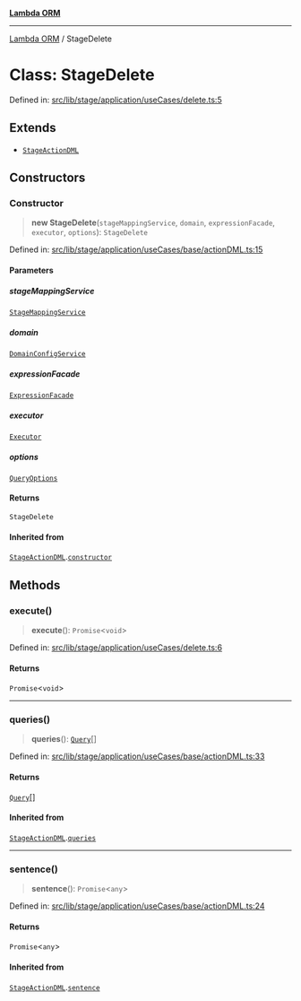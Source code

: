 [**Lambda ORM**](../README.md)

***

[Lambda ORM](../README.md) / StageDelete

# Class: StageDelete

Defined in: [src/lib/stage/application/useCases/delete.ts:5](https://github.com/lambda-orm/lambdaorm/blob/d458bba636206871821586fca1a7822cc50e2446/src/lib/stage/application/useCases/delete.ts#L5)

## Extends

- [`StageActionDML`](StageActionDML.md)

## Constructors

### Constructor

> **new StageDelete**(`stageMappingService`, `domain`, `expressionFacade`, `executor`, `options`): `StageDelete`

Defined in: [src/lib/stage/application/useCases/base/actionDML.ts:15](https://github.com/lambda-orm/lambdaorm/blob/d458bba636206871821586fca1a7822cc50e2446/src/lib/stage/application/useCases/base/actionDML.ts#L15)

#### Parameters

##### stageMappingService

[`StageMappingService`](StageMappingService.md)

##### domain

[`DomainConfigService`](DomainConfigService.md)

##### expressionFacade

[`ExpressionFacade`](ExpressionFacade.md)

##### executor

[`Executor`](../interfaces/Executor.md)

##### options

[`QueryOptions`](../interfaces/QueryOptions.md)

#### Returns

`StageDelete`

#### Inherited from

[`StageActionDML`](StageActionDML.md).[`constructor`](StageActionDML.md#constructor)

## Methods

### execute()

> **execute**(): `Promise`\<`void`\>

Defined in: [src/lib/stage/application/useCases/delete.ts:6](https://github.com/lambda-orm/lambdaorm/blob/d458bba636206871821586fca1a7822cc50e2446/src/lib/stage/application/useCases/delete.ts#L6)

#### Returns

`Promise`\<`void`\>

***

### queries()

> **queries**(): [`Query`](Query.md)[]

Defined in: [src/lib/stage/application/useCases/base/actionDML.ts:33](https://github.com/lambda-orm/lambdaorm/blob/d458bba636206871821586fca1a7822cc50e2446/src/lib/stage/application/useCases/base/actionDML.ts#L33)

#### Returns

[`Query`](Query.md)[]

#### Inherited from

[`StageActionDML`](StageActionDML.md).[`queries`](StageActionDML.md#queries)

***

### sentence()

> **sentence**(): `Promise`\<`any`\>

Defined in: [src/lib/stage/application/useCases/base/actionDML.ts:24](https://github.com/lambda-orm/lambdaorm/blob/d458bba636206871821586fca1a7822cc50e2446/src/lib/stage/application/useCases/base/actionDML.ts#L24)

#### Returns

`Promise`\<`any`\>

#### Inherited from

[`StageActionDML`](StageActionDML.md).[`sentence`](StageActionDML.md#sentence)
